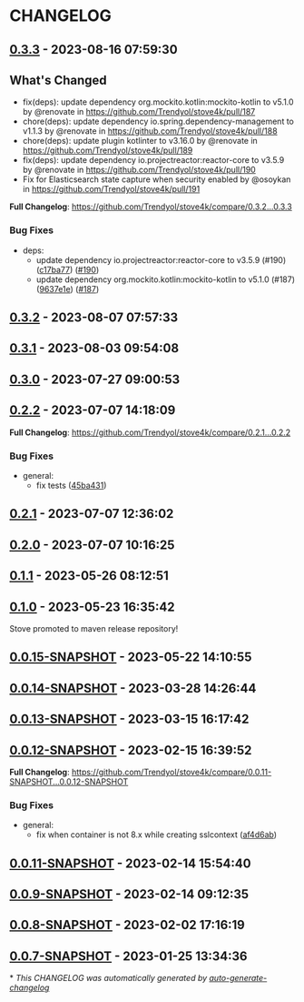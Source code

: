 # CHANGELOG

## [0.3.3](https://github.com/Trendyol/stove4k/releases/tag/0.3.3) - 2023-08-16 07:59:30

## What's Changed
* fix(deps): update dependency org.mockito.kotlin:mockito-kotlin to v5.1.0 by @renovate in https://github.com/Trendyol/stove4k/pull/187
* chore(deps): update dependency io.spring.dependency-management to v1.1.3 by @renovate in https://github.com/Trendyol/stove4k/pull/188
* chore(deps): update plugin kotlinter to v3.16.0 by @renovate in https://github.com/Trendyol/stove4k/pull/189
* fix(deps): update dependency io.projectreactor:reactor-core to v3.5.9 by @renovate in https://github.com/Trendyol/stove4k/pull/190
* Fix for Elasticsearch state capture when security enabled by @osoykan in https://github.com/Trendyol/stove4k/pull/191


**Full Changelog**: https://github.com/Trendyol/stove4k/compare/0.3.2...0.3.3

### Bug Fixes

- deps:
  - update dependency io.projectreactor:reactor-core to v3.5.9 (#190) ([c17ba77](https://github.com/Trendyol/stove4k/commit/c17ba77d2b984a23b05810daedf2f82a193527d9)) ([#190](https://github.com/Trendyol/stove4k/pull/190))
  - update dependency org.mockito.kotlin:mockito-kotlin to v5.1.0 (#187) ([9637e1e](https://github.com/Trendyol/stove4k/commit/9637e1e7cc81b07734aa551dec2de36bc2d3968c)) ([#187](https://github.com/Trendyol/stove4k/pull/187))

## [0.3.2](https://github.com/Trendyol/stove4k/releases/tag/0.3.2) - 2023-08-07 07:57:33

## [0.3.1](https://github.com/Trendyol/stove4k/releases/tag/0.3.1) - 2023-08-03 09:54:08

## [0.3.0](https://github.com/Trendyol/stove4k/releases/tag/0.3.0) - 2023-07-27 09:00:53

## [0.2.2](https://github.com/Trendyol/stove4k/releases/tag/0.2.2) - 2023-07-07 14:18:09

**Full Changelog**: https://github.com/Trendyol/stove4k/compare/0.2.1...0.2.2

### Bug Fixes

- general:
  - fix tests ([45ba431](https://github.com/Trendyol/stove4k/commit/45ba4319557d1820edd0ccc4bf9310f90eeb97bc))

## [0.2.1](https://github.com/Trendyol/stove4k/releases/tag/0.2.1) - 2023-07-07 12:36:02

## [0.2.0](https://github.com/Trendyol/stove4k/releases/tag/0.2.0) - 2023-07-07 10:16:25

## [0.1.1](https://github.com/Trendyol/stove4k/releases/tag/0.1.1) - 2023-05-26 08:12:51

## [0.1.0](https://github.com/Trendyol/stove4k/releases/tag/0.1.0) - 2023-05-23 16:35:42

Stove promoted to maven release repository!

## [0.0.15-SNAPSHOT](https://github.com/Trendyol/stove4k/releases/tag/0.0.15-SNAPSHOT) - 2023-05-22 14:10:55

## [0.0.14-SNAPSHOT](https://github.com/Trendyol/stove4k/releases/tag/0.0.14-SNAPSHOT) - 2023-03-28 14:26:44

## [0.0.13-SNAPSHOT](https://github.com/Trendyol/stove4k/releases/tag/0.0.13-SNAPSHOT) - 2023-03-15 16:17:42

## [0.0.12-SNAPSHOT](https://github.com/Trendyol/stove4k/releases/tag/0.0.12-SNAPSHOT) - 2023-02-15 16:39:52

**Full Changelog**: https://github.com/Trendyol/stove4k/compare/0.0.11-SNAPSHOT...0.0.12-SNAPSHOT

### Bug Fixes

- general:
  - fix when container is not 8.x while creating sslcontext ([af4d6ab](https://github.com/Trendyol/stove4k/commit/af4d6ab5c3c957ce2d6cc86a6c5893088ac9877b))

## [0.0.11-SNAPSHOT](https://github.com/Trendyol/stove4k/releases/tag/0.0.11-SNAPSHOT) - 2023-02-14 15:54:40

## [0.0.9-SNAPSHOT](https://github.com/Trendyol/stove4k/releases/tag/0.0.9-SNAPSHOT) - 2023-02-14 09:12:35

## [0.0.8-SNAPSHOT](https://github.com/Trendyol/stove4k/releases/tag/0.0.8-SNAPSHOT) - 2023-02-02 17:16:19

## [0.0.7-SNAPSHOT](https://github.com/Trendyol/stove4k/releases/tag/0.0.7-SNAPSHOT) - 2023-01-25 13:34:36

\* *This CHANGELOG was automatically generated by [auto-generate-changelog](https://github.com/BobAnkh/auto-generate-changelog)*
